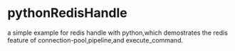pythonRedisHandle
=================

a simple example for redis handle with python,which demostrates the redis feature of connection-pool,pipeline,and execute_command.
